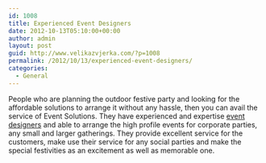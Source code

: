 ```yaml
---
id: 1008
title: Experienced Event Designers
date: 2012-10-13T05:10:00+00:00
author: admin
layout: post
guid: http://www.velikazvjerka.com/?p=1008
permalink: /2012/10/13/experienced-event-designers/
categories:
  - General
---
```

People who are planning the outdoor festive party and looking for the affordable solutions to arrange it without any hassle, then you can avail the service of Event Solutions. They have experienced and expertise [event designers](http://www.eventsolutions.com/) and able to arrange the high profile events for corporate parties, any small and larger gatherings. They provide excellent service for the customers, make use their service for any social parties and make the special festivities as an excitement as well as memorable one.